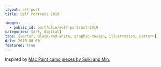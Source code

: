 ```yaml
---
layout: art-post
title: Self Portrait 2019

images:
  - public_id: portfolio/self-portrait-2019
categories: [art, digital]
tags: [vector, black-and-white, graphic-design, illustration, pattern]
date: 2019-08-08
featured: true
---
```

Inspired by [Mac Paint camo pieces by Sulki and Min.](https://www.sulki-min.com/wp/camouflage-patterns-rendered-with-macpaint-patterns/)
